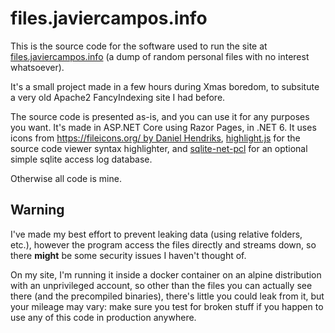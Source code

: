 # files.javiercampos.info
This is the source code for the software used to run the site at [files.javiercampos.info](https://files.javiercampos.info) (a dump of random personal files with no interest whatsoever).

It's a small project made in a few hours during Xmas boredom, to subsitute a very old Apache2 FancyIndexing site I had before.

The source code is presented as-is, and you can use it for any purposes you want. It's made in ASP.NET Core using Razor Pages, in .NET 6.
It uses icons from [https://fileicons.org/ by Daniel Hendriks](https://fileicons.org/), [highlight.js](https://highlightjs.org/) for the source code viewer syntax highlighter, and [sqlite-net-pcl](https://github.com/praeclarum/sqlite-net) for an optional simple sqlite access log database. 

Otherwise all code is mine.

## Warning
I've made my best effort to prevent leaking data (using relative folders, etc.), however the program access the files directly and streams down, so there **might** be some security issues I haven't thought of.

On my site, I'm running it inside a docker container on an alpine distribution with an unprivileged account, so other than the files you can actually see there (and the precompiled binaries), there's little you could leak from it, but your mileage may vary: make sure you test for broken stuff if you happen to use any of this code in production anywhere.
